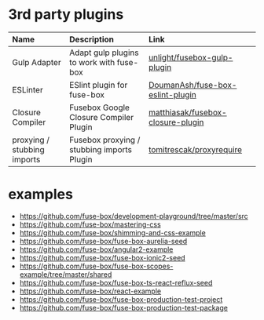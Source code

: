 # 3rd party plugins

| Name             | Description                              | Link                                                                                      |
|:-----------------|:-----------------------------------------|:------------------------------------------------------------------------------------------|
| Gulp Adapter     | Adapt gulp plugins to work with fuse-box | [unlight/fusebox-gulp-plugin](https://github.com/unlight/fusebox-gulp-plugin)             |
| ESLinter         | ESlint plugin for fuse-box               | [DoumanAsh/fuse-box-eslint-plugin](https://github.com/DoumanAsh/fuse-box-eslint-plugin)   |
| Closure Compiler | Fusebox Google Closure Compiler Plugin   | [matthiasak/fusebox-closure-plugin](https://github.com/matthiasak/fusebox-closure-plugin) |
| proxying / stubbing imports | Fusebox proxying / stubbing imports  Plugin| [tomitrescak/proxyrequire](https://github.com/tomitrescak/proxyrequire) |


# examples
- https://github.com/fuse-box/development-playground/tree/master/src
- https://github.com/fuse-box/mastering-css
- https://github.com/fuse-box/shimming-and-css-example
- https://github.com/fuse-box/fuse-box-aurelia-seed
- https://github.com/fuse-box/angular2-example
- https://github.com/fuse-box/fuse-box-ionic2-seed
- https://github.com/fuse-box/fuse-box-scopes-example/tree/master/shared
- https://github.com/fuse-box/fuse-box-ts-react-reflux-seed
- https://github.com/fuse-box/react-example
- https://github.com/fuse-box/fuse-box-production-test-project
- https://github.com/fuse-box/fuse-box-production-test-package
